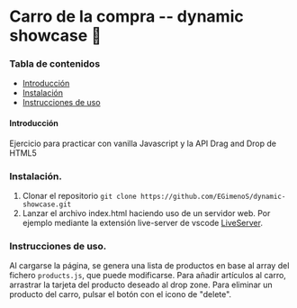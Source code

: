 # Carro de la compra -- dynamic showcase 🛒

### Tabla de contenidos

- [Introducción](#Introducción)
- [Instalación](#Instalación)
- [Instrucciones de uso](#Instrucciones-de-uso)

#### Introducción

Ejercicio para practicar con vanilla Javascript y la API Drag and Drop de HTML5

### Instalación.

1. Clonar el repositorio `git clone https://github.com/EGimenoS/dynamic-showcase.git`
2. Lanzar el archivo index.html haciendo uso de un servidor web. Por ejemplo mediante la extensión live-server de vscode [LiveServer](https://ritwickdey.github.io/vscode-live-server/).

### Instrucciones de uso.

Al cargarse la página, se genera una lista de productos en base al array del fichero `products.js`, que puede modificarse. Para añadir artículos al carro, arrastrar la tarjeta del producto deseado al drop zone.
Para eliminar un producto del carro, pulsar el botón con el icono de "delete".

